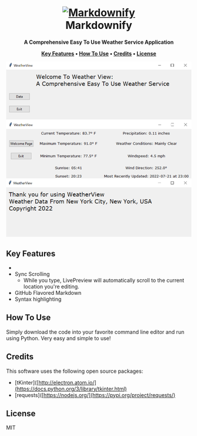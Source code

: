 
<h1 align="center">
  <br>
  <a href="http://www.amitmerchant.com/electron-markdownify"><img src="https://raw.githubusercontent.com/amitmerchant1990/electron-markdownify/master/app/img/markdownify.png" alt="Markdownify" width="200"></a>
  <br>
  Markdownify
  <br>
</h1>

<h4 align="center">A Comprehensive Easy To Use Weather Service Application



<p align="center">
  <a href="#key-features">Key Features</a> •
  <a href="#how-to-use">How To Use</a> •
  <a href="#credits">Credits</a> •
  <a href="#license">License</a>
</p>

![screenshot](WelcomePage.png)
![screenshot](datapage.png)
![screenshot](ExitPage.png)

## Key Features

* 
* Sync Scrolling
  - While you type, LivePreview will automatically scroll to the current location you're editing.
* GitHub Flavored Markdown  
* Syntax highlighting


## How To Use

Simply download the code into your favorite command line editor and run using Python. Very easy and simple to use!

## Credits

This software uses the following open source packages:

- [tKinter]([http://electron.atom.io/](https://docs.python.org/3/library/tkinter.html)
- [requests]([https://nodejs.org/](https://pypi.org/project/requests/)


## License

MIT
